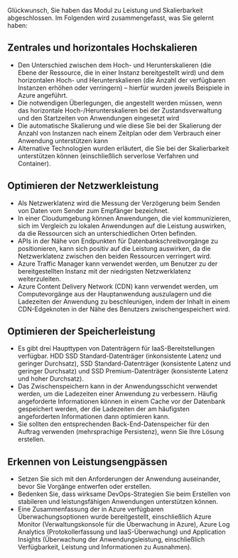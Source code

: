 Glückwunsch, Sie haben das Modul zu Leistung und Skalierbarkeit abgeschlossen. Im Folgenden wird zusammengefasst, was Sie gelernt haben:

## <a name="scaling-up-and-scaling-out"></a>Zentrales und horizontales Hochskalieren

- Den Unterschied zwischen dem Hoch- und Herunterskalieren (die Ebene der Ressource, die in einer Instanz bereitgestellt wird) und dem horizontalen Hoch- und Herunterskalieren (die Anzahl der verfügbaren Instanzen erhöhen oder verringern) – hierfür wurden jeweils Beispiele in Azure angeführt.
- Die notwendigen Überlegungen, die angestellt werden müssen, wenn das horizontale Hoch-/Herunterskalieren bei der Zustandsverwaltung und den Startzeiten von Anwendungen eingesetzt wird
- Die automatische Skalierung und wie diese Sie bei der Skalierung der Anzahl von Instanzen nach einem Zeitplan oder dem Verbrauch einer Anwendung unterstützen kann
- Alternative Technologien wurden erläutert, die Sie bei der Skalierbarkeit unterstützen können (einschließlich serverlose Verfahren und Container).

## <a name="optimize-network-performance"></a>Optimieren der Netzwerkleistung

- Als Netzwerklatenz wird die Messung der Verzögerung beim Senden von Daten vom Sender zum Empfänger bezeichnet.
- In einer Cloudumgebung können Anwendungen, die viel kommunizieren, sich im Vergleich zu lokalen Anwendungen auf die Leistung auswirken, da die Ressourcen sich an unterschiedlichen Orten befinden.
- APIs in der Nähe von Endpunkten für Datenbankschreibvorgänge zu positionieren, kann sich positiv auf die Leistung auswirken, da die Netzwerklatenz zwischen den beiden Ressourcen verringert wird.
- Azure Traffic Manager kann verwendet werden, um Benutzer zu der bereitgestellten Instanz mit der niedrigsten Netzwerklatenz weiterzuleiten.
- Azure Content Delivery Network (CDN) kann verwendet werden, um Computevorgänge aus der Hauptanwendung auszulagern und die Ladezeiten der Anwendung zu beschleunigen, indem der Inhalt in einem CDN-Edgeknoten in der Nähe des Benutzers zwischengespeichert wird.

## <a name="optimize-storage-performance"></a>Optimieren der Speicherleistung

- Es gibt drei Haupttypen von Datenträgern für IaaS-Bereitstellungen verfügbar. HDD SSD Standard-Datenträger (inkonsistente Latenz und geringer Durchsatz), SSD Standard-Datenträger (konsistente Latenz und geringer Durchsatz) und SSD Premium-Datenträger (konsistente Latenz und hoher Durchsatz).
- Das Zwischenspeichern kann in der Anwendungsschicht verwendet werden, um die Ladezeiten einer Anwendung zu verbessern. Häufig angeforderte Informationen können in einem Cache vor der Datenbank gespeichert werden, der die Ladezeiten der am häufigsten angeforderten Informationen dann optimieren kann.
- Sie sollten den entsprechenden Back-End-Datenspeicher für den Auftrag verwenden (mehrsprachige Persistenz), wenn Sie Ihre Lösung erstellen.

## <a name="identify-performance-bottlenecks"></a>Erkennen von Leistungsengpässen

- Setzen Sie sich mit den Anforderungen der Anwendung auseinander, bevor Sie Vorgänge entwerfen oder erstellen.
- Bedenken Sie, dass wirksame DevOps-Strategien Sie beim Erstellen von stabileren und leistungsfähigen Anwendungen unterstützen können.
- Eine Zusammenfassung der in Azure verfügbaren Überwachungsoptionen wurde bereitgestellt, einschließlich Azure Monitor (Verwaltungskonsole für die Überwachung in Azure), Azure Log Analytics (Protokollerfassung und IaaS-Überwachung) und Application Insights (Überwachung der Anwendungsleistung, einschließlich Verfügbarkeit, Leistung und Informationen zu Ausnahmen).
